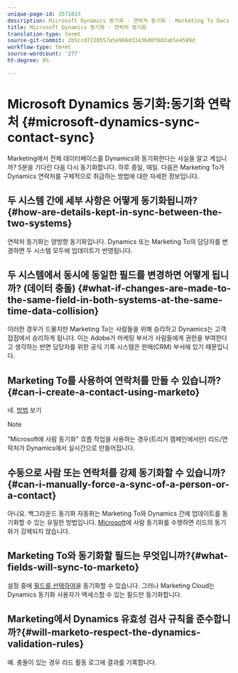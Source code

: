 ```yaml
---
unique-page-id: 3571833
description: Microsoft Dynamics 동기화 - 연락처 동기화 - Marketing To Docs - 제품 설명서
title: Microsoft Dynamics 동기화 - 연락처 동기화
translation-type: tm+mt
source-git-commit: 2b5ccd7220557a5e966d33436d0f0d2a65e4589d
workflow-type: tm+mt
source-wordcount: '277'
ht-degree: 0%

---
```



# Microsoft Dynamics 동기화:동기화 연락처 {#microsoft-dynamics-sync-contact-sync}

Marketing에서 전체 데이터베이스를 Dynamics와 동기화한다는 사실을 알고 계십니까? 5분을 기다린 다음 다시 동기화합니다. 하루 종일, 매일. 다음은 Marketing To가 Dynamics 연락처를 구체적으로 취급하는 방법에 대한 자세한 정보입니다.

## 두 시스템 간에 세부 사항은 어떻게 동기화됩니까?{#how-are-details-kept-in-sync-between-the-two-systems}

연락처 동기화는 양방향 동기화입니다. Dynamics 또는 Marketing To의 담당자를 변경하면 두 시스템 모두에 업데이트가 반영됩니다.

## 두 시스템에서 동시에 동일한 필드를 변경하면 어떻게 됩니까? (데이터 충돌) {#what-if-changes-are-made-to-the-same-field-in-both-systems-at-the-same-time-data-collision}

이러한 경우가 드물지만 Marketing To는 사람들을 위해 승리하고 Dynamics는 고객 접점에서 승리하게 됩니다. 이는 Adobe가 마케팅 부서가 사람들에게 권한을 부여한다고 생각하는 반면 담당자를 위한 공식 기록 시스템은 판매(CRM) 부서에 있기 때문입니다.

## Marketing To를 사용하여 연락처를 만들 수 있습니까?{#can-i-create-a-contact-using-marketo}

네. [방법](/help/marketo/product-docs/crm-sync/microsoft-dynamics-sync/microsoft-dynamics-sync-details/microsoft-dynamics-sync-lead-sync/create-a-contact-in-microsoft-dynamics.md) 보기

>[!NOTE]
>
>&quot;Microsoft에 사람 동기화&quot; 흐름 작업을 사용하는 경우(트리거 캠페인에서만) 리드/연락처가 Dynamics에서 실시간으로 만들어집니다.

## 수동으로 사람 또는 연락처를 강제 동기화할 수 있습니까?{#can-i-manually-force-a-sync-of-a-person-or-a-contact}

아니요. 백그라운드 동기화 자동화는 Marketing To와 Dynamics 간에 업데이트를 동기화할 수 있는 유일한 방법입니다. [Microsoft](/help/marketo/product-docs/core-marketo-concepts/smart-campaigns/microsoft-dynamics-flow-actions/sync-person-to-microsoft.md)에 사람 동기화를 수행하면 리드의 동기화가 강제되지 않습니다.

## Marketing To와 동기화할 필드는 무엇입니까?{#what-fields-will-sync-to-marketo}

설정 중에 [필드를 선택하여](/help/marketo/product-docs/crm-sync/microsoft-dynamics-sync/sync-setup/microsoft-dynamics-365/step-3-of-3-connect.md#select-fields-to-sync)을 동기화할 수 있습니다. 그러나 Marketing Cloud는 Dynamics 동기화 사용자가 액세스할 수 있는 필드만 동기화합니다.

## Marketing에서 Dynamics 유효성 검사 규칙을 준수합니까?{#will-marketo-respect-the-dynamics-validation-rules}

예. 충돌이 있는 경우 리드 활동 로그에 결과를 기록합니다.
